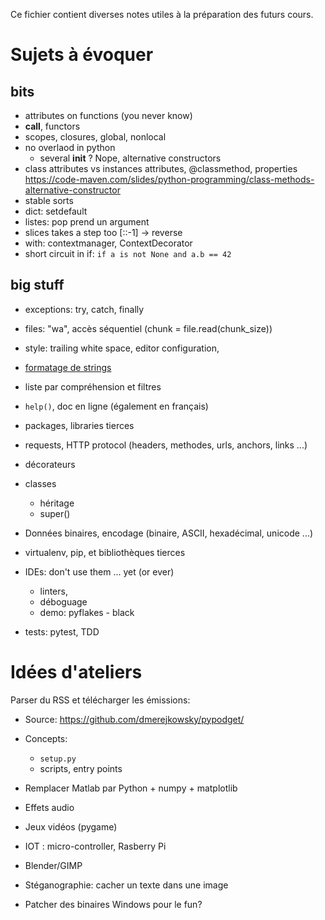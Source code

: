 Ce fichier contient diverses notes utiles à la préparation des futurs cours.

# Sujets à évoquer

## bits

* attributes on functions (you never know)
* __call__, functors
* scopes, closures, global, nonlocal
* no overlaod in python
   * several __init__ ? Nope, alternative constructors
* class attributes vs instances attributes, @classmethod, properties
   https://code-maven.com/slides/python-programming/class-methods-alternative-constructor
* stable sorts
* dict: setdefault
* listes: pop prend un argument
* slices takes a step too [::-1] -> reverse
* with: contextmanager, ContextDecorator
* short circuit in if: `if a is not None and a.b == 42`

## big stuff

* exceptions: try, catch, finally
* files: "wa", accès séquentiel (chunk = file.read(chunk_size))
* style: trailing white space, editor configuration,
* [formatage de strings](fragments/format.md)
* liste par compréhension et filtres
* `help()`, doc en ligne (également en français)

* packages, libraries tierces
* requests, HTTP protocol (headers, methodes, urls, anchors, links ...)

* décorateurs
* classes
    * héritage
    * super()

* Données binaires, encodage (binaire, ASCII, hexadécimal, unicode ...)

* virtualenv, pip, et bibliothèques tierces

* IDEs: don't use them ... yet (or ever)
    * linters,
    * déboguage
    * demo: pyflakes - black

* tests: pytest, TDD


# Idées d'ateliers

Parser du RSS et télécharger les émissions:

  * Source: https://github.com/dmerejkowsky/pypodget/
  * Concepts:
     * `setup.py`
     * scripts, entry points

* Remplacer Matlab par Python + numpy + matplotlib
* Effets audio
* Jeux vidéos (pygame)
* IOT : micro-controller, Rasberry Pi
* Blender/GIMP
* Stéganographie: cacher un texte dans une image

* Patcher des binaires Windows pour le fun?
